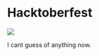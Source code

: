 # Hacktoberfest
<img src="https://hacktoberfest.com/_next/static/media/logo-hacktoberfest--horizontal.ebc5fdc8.svg">

I cant guess of anything now.
